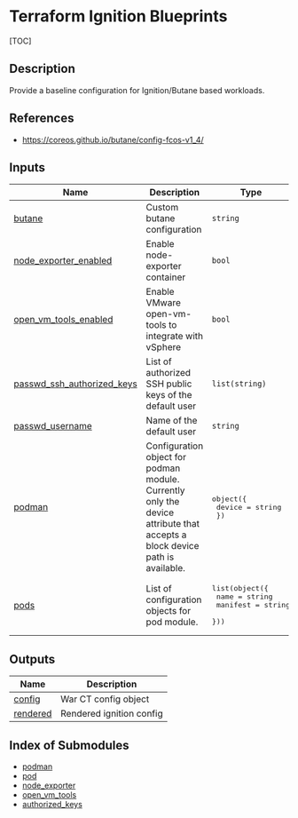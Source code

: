 <!-- BEGIN_TF_DOCS -->
# Terraform Ignition Blueprints

 [TOC]

## Description

Provide a baseline configuration for Ignition/Butane based workloads.

## References

* <https://coreos.github.io/butane/config-fcos-v1_4/>

## Inputs

| Name | Description | Type | Default | Required |
|------|-------------|------|---------|:--------:|
| <a name="input_butane"></a> [butane](#input\_butane) | Custom butane configuration | `string` | `null` | no |
| <a name="input_node_exporter_enabled"></a> [node\_exporter\_enabled](#input\_node\_exporter\_enabled) | Enable node-exporter container | `bool` | `true` | no |
| <a name="input_open_vm_tools_enabled"></a> [open\_vm\_tools\_enabled](#input\_open\_vm\_tools\_enabled) | Enable VMware open-vm-tools to integrate with vSphere | `bool` | `false` | no |
| <a name="input_passwd_ssh_authorized_keys"></a> [passwd\_ssh\_authorized\_keys](#input\_passwd\_ssh\_authorized\_keys) | List of authorized SSH public keys of the default user | `list(string)` | <pre>[<br>  ""<br>]</pre> | no |
| <a name="input_passwd_username"></a> [passwd\_username](#input\_passwd\_username) | Name of the default user | `string` | `"core"` | no |
| <a name="input_podman"></a> [podman](#input\_podman) | Configuration object for podman module.<br>    Currently only the device attribute that accepts a block device path is available. | <pre>object({<br>    device = string<br>  })</pre> | `null` | no |
| <a name="input_pods"></a> [pods](#input\_pods) | List of configuration objects for pod module. | <pre>list(object({<br>    name     = string<br>    manifest = string<br>  }))</pre> | `[]` | no |

## Outputs

| Name | Description |
|------|-------------|
| <a name="output_config"></a> [config](#output\_config) | War CT config object |
| <a name="output_rendered"></a> [rendered](#output\_rendered) | Rendered ignition config |
<!-- END_TF_DOCS -->

## Index of Submodules
 * [podman](modules/podman)
 * [pod](modules/pod)
 * [node_exporter](modules/node_exporter)
 * [open_vm_tools](modules/open_vm_tools)
 * [authorized_keys](modules/authorized_keys)
